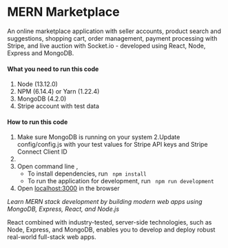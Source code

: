 # MERN Marketplace 


An online marketplace application with seller accounts, product search and suggestions, shopping cart, order management, payment processing with Stripe, and live auction with Socket.io - developed using React, Node, Express and MongoDB. 


#### What you need to run this code
1. Node (13.12.0)
2. NPM (6.14.4) or Yarn (1.22.4)
3. MongoDB (4.2.0)
4. Stripe account with test data

####  How to run this code
1. Make sure MongoDB is running on your system 
2.Update config/config.js with your test values for Stripe API keys and Stripe Connect Client ID 
3. 
4. Open command line ,
   - To install dependencies, run ```  npm install  ```
   - To run the application for development, run ```  npm run development  ```
5. Open [localhost:3000](http://localhost:3000/) in the browser


*Learn MERN stack development by building modern web apps using MongoDB, Express, React, and Node.js*


React combined with industry-tested, server-side technologies, such as Node, Express, and MongoDB, enables you to develop and deploy robust real-world full-stack web apps. 
